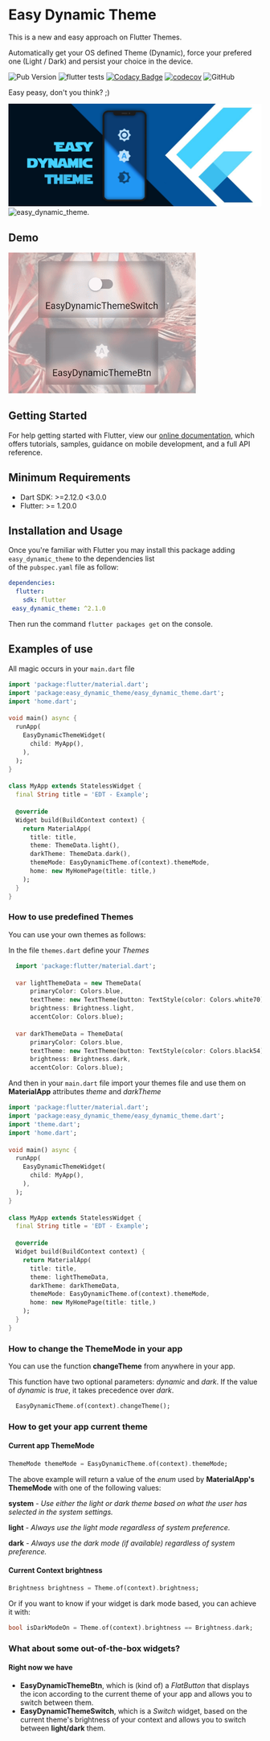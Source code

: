 # Easy Dynamic Theme
  
This is a new and easy approach on Flutter Themes.

Automatically get your OS defined Theme (Dynamic), force your prefered one (Light / Dark) and persist your choice in the device.

![Pub Version](https://img.shields.io/pub/v/easy_dynamic_theme)
![flutter tests](https://github.com/rlazom/easy_dynamic_theme/workflows/easy_dynamic_theme/badge.svg?branch=master)
[![Codacy Badge](https://app.codacy.com/project/badge/Grade/5f373592e0b3471e8f62229df15de60f)](https://www.codacy.com/manual/rlazom/easy_dynamic_theme?utm_source=github.com&amp;utm_medium=referral&amp;utm_content=rlazom/easy_dynamic_theme&amp;utm_campaign=Badge_Grade)
[![codecov](https://codecov.io/gh/rlazom/easy_dynamic_theme/branch/master/graph/badge.svg)](https://codecov.io/gh/rlazom/easy_dynamic_theme)
![GitHub](https://img.shields.io/github/license/rlazom/easy_dynamic_theme)

Easy peasy, don't you think? ;)

<a href="https://pub.dev/packages/easy_dynamic_theme"><img src="https://github.com//rlazom/easy_dynamic_theme/blob/master/demo/easy_dynamic_theme.png?raw=true"/></a>
![easy_dynamic_theme.](/blob/master/demo/easy_dynamic_theme.png)

## Demo  

<a  href="https://pub.dev/packages/easy_dynamic_theme"><img src="https://github.com//rlazom/easy_dynamic_theme/blob/master/demo/widgets.gif?raw=true"/></a>

## Getting Started  
  
For help getting started with Flutter, view our [online documentation](https://flutter.dev/docs), which offers tutorials, samples, guidance on mobile development, and a full API reference.  
  
## Minimum Requirements  
  
- Dart SDK: >=2.12.0 <3.0.0  
- Flutter: >= 1.20.0  
  
## Installation and Usage  
  
Once you're familiar with Flutter you may install this package adding `easy_dynamic_theme` to the dependencies list  
of the `pubspec.yaml` file as follow:  
  
```yaml  
dependencies:  
  flutter: 
    sdk: flutter  
 easy_dynamic_theme: ^2.1.0
 ```

Then run the command `flutter packages get` on the console.  
  
## Examples of use  
  
All magic occurs in your `main.dart` file  
  
```dart  
import 'package:flutter/material.dart';
import 'package:easy_dynamic_theme/easy_dynamic_theme.dart';
import 'home.dart';

void main() async { 
  runApp( 
    EasyDynamicThemeWidget( 
      child: MyApp(), 
    ), 
  );
}  
  
class MyApp extends StatelessWidget {  
  final String title = 'EDT - Example'; 
   
  @override 
  Widget build(BuildContext context) { 
    return MaterialApp( 
      title: title, 
      theme: ThemeData.light(), 
      darkTheme: ThemeData.dark(), 
      themeMode: EasyDynamicTheme.of(context).themeMode, 
      home: new MyHomePage(title: title,) 
    ); 
  }
}  
```  
  
### How to use predefined Themes
  
You can use your own themes as follows:

In the file `themes.dart` define your *Themes*

```dart  
  import 'package:flutter/material.dart';
  
  var lightThemeData = new ThemeData(
      primaryColor: Colors.blue,
      textTheme: new TextTheme(button: TextStyle(color: Colors.white70)),
      brightness: Brightness.light,
      accentColor: Colors.blue);
  
  var darkThemeData = ThemeData(
      primaryColor: Colors.blue,
      textTheme: new TextTheme(button: TextStyle(color: Colors.black54)),
      brightness: Brightness.dark,
      accentColor: Colors.blue);
```  
  
And then in your `main.dart` file import your themes file and use them on **MaterialApp** attributes *theme* and *darkTheme*

```dart  
import 'package:flutter/material.dart';
import 'package:easy_dynamic_theme/easy_dynamic_theme.dart';
import 'theme.dart';
import 'home.dart';

void main() async { 
  runApp( 
    EasyDynamicThemeWidget( 
      child: MyApp(), 
    ), 
  );
}  
  
class MyApp extends StatelessWidget {  
  final String title = 'EDT - Example'; 
   
  @override
  Widget build(BuildContext context) { 
    return MaterialApp( 
      title: title, 
      theme: lightThemeData, 
      darkTheme: darkThemeData, 
      themeMode: EasyDynamicTheme.of(context).themeMode, 
      home: new MyHomePage(title: title,) 
    ); 
  }
}  
```  
  
### How to change the ThemeMode in your app  
  
You can use the function **changeTheme** from anywhere in your app.

This function have two optional parameters: *dynamic* and *dark*.
If the value of *dynamic* is *true*, it takes precedence over *dark*.

```dart  
  EasyDynamicTheme.of(context).changeTheme();
```  
  
### How to get your app current theme  

#### Current app ThemeMode

```dart  
ThemeMode themeMode = EasyDynamicTheme.of(context).themeMode;  
```  
  
The above example will return a value of the *enum* used by **MaterialApp's** **ThemeMode** with one of the following values:

**system** - *Use either the light or dark theme based on what the user has selected in the system settings.*

**light** - *Always use the light mode regardless of system preference.*

**dark** - *Always use the dark mode (if available) regardless of system preference.*

#### Current Context brightness

```dart  
Brightness brightness = Theme.of(context).brightness;  
```  

Or if you want to know if your widget is dark mode based, you can achieve it with:

```dart  
bool isDarkModeOn = Theme.of(context).brightness == Brightness.dark;  
```  

### What about some out-of-the-box widgets?

#### Right now we have

- **EasyDynamicThemeBtn**, which is (kind of) a *FlatButton* that displays the icon according to the current theme of your app and allows you to switch between them.
- **EasyDynamicThemeSwitch**, which is a *Switch* widget, based on the current theme's brightness of your context and allows you to switch between **light/dark** them.
